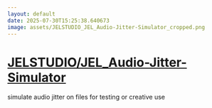 ```yaml
---
layout: default
date: 2025-07-30T15:25:38.640673
image: assets/JELSTUDIO_JEL_Audio-Jitter-Simulator_cropped.png
---
```


# [JELSTUDIO/JEL_Audio-Jitter-Simulator](https://github.com/JELSTUDIO/JEL_Audio-Jitter-Simulator)

simulate audio jitter on files for testing or creative use
